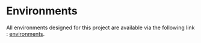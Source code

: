 # Environments

All environments designed for this project are available via the following link : [environments](https://drive.google.com/drive/folders/1KjGiiKj4r2x8qjo9f50H5DLwcfLhFKT3?usp=sharing).
